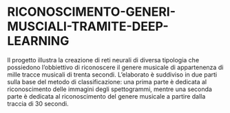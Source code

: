 # RICONOSCIMENTO-GENERI-MUSCIALI-TRAMITE-DEEP-LEARNING
Il progetto illustra la creazione di reti neurali di diversa tipologia che possiedono l’obbiettivo di riconoscere il genere musicale di appartenenza di mille tracce musicali di trenta secondi. L’elaborato è suddiviso in due parti sulla base del metodo di classificazione: una prima parte è dedicata al riconoscimento delle immagini degli spettogrammi, mentre una seconda parte è dedicata al riconoscimento del genere musicale a partire dalla traccia di 30 secondi.
